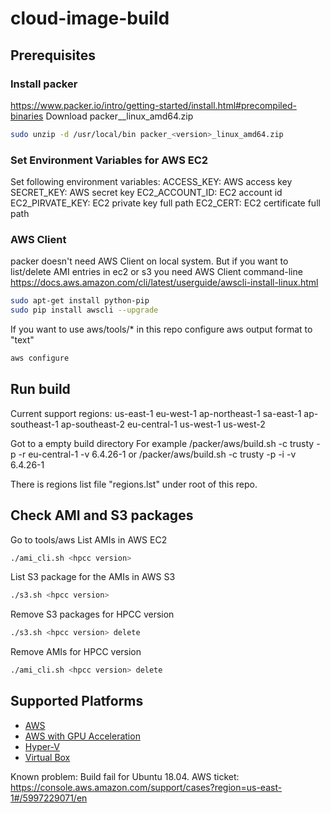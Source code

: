 # cloud-image-build

## Prerequisites
### Install packer
https://www.packer.io/intro/getting-started/install.html#precompiled-binaries
Download packer_<version>_linux_amd64.zip
```sh
sudo unzip -d /usr/local/bin packer_<version>_linux_amd64.zip
```
### Set Environment Variables for AWS EC2
Set following environment variables:
ACCESS_KEY: AWS access key
SECRET_KEY: AWS secret key
EC2_ACCOUNT_ID: EC2 account id
EC2_PIRVATE_KEY: EC2 private key full path
EC2_CERT: EC2 certificate full path

### AWS Client
packer doesn't need AWS Client on local system. But if you want to list/delete AMI entries in ec2 or s3 you need AWS Client command-line  
https://docs.aws.amazon.com/cli/latest/userguide/awscli-install-linux.html
```sh
sudo apt-get install python-pip
sudo pip install awscli --upgrade
```

If you want to use aws/tools/* in this repo configure aws output format to "text"
```sh
aws configure
```



## Run build
Current support regions:
   us-east-1
   eu-west-1
   ap-northeast-1
   sa-east-1
   ap-southeast-1
   ap-southeast-2
   eu-central-1
   us-west-1
   us-west-2

Got to a empty build directory 
For example
<cloud-image-build>/packer/aws/build.sh -c trusty -p -r eu-central-1 -v 6.4.26-1
or 
<cloud-image-build>/packer/aws/build.sh -c trusty -p -i <regions file> -v 6.4.26-1

There is regions list file "regions.lst" under root of this repo.

## Check AMI and S3 packages
Go to tools/aws
List AMIs in AWS EC2
```sh
./ami_cli.sh <hpcc version>
```

List S3 package for the AMIs in AWS S3
```sh
./s3.sh <hpcc version>
```

Remove S3 packages for HPCC version
```sh
./s3.sh <hpcc version> delete
```

Remove AMIs for HPCC version
```sh
./ami_cli.sh <hpcc version> delete
```

## Supported Platforms
* [AWS](/packer/aws)
* [AWS with GPU Acceleration](/packer/aws-gpu)
* [Hyper-V](/packer/hyper-v)
* [Virtual Box](/packer/virtual-box)


Known problem:
Build fail for Ubuntu 18.04. AWS ticket: https://console.aws.amazon.com/support/cases?region=us-east-1#/5997229071/en
